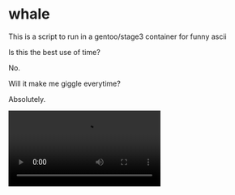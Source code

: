 # whale

This is a script to run in a gentoo/stage3 container for funny ascii

Is this the best use of time?

No.

Will it make me giggle everytime?

Absolutely.

![](test_build.mp4)
